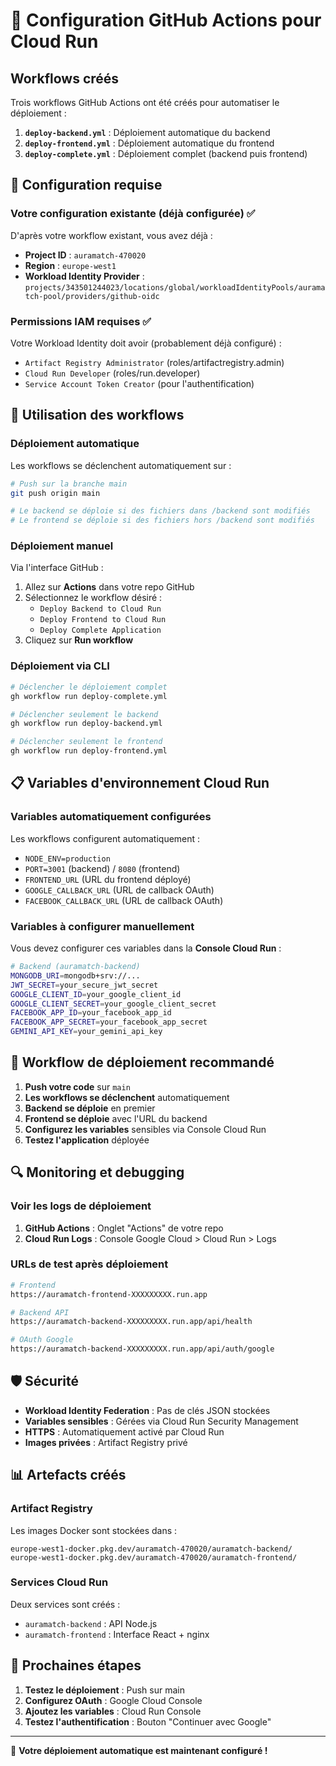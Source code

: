 # 🚀 Configuration GitHub Actions pour Cloud Run

## Workflows créés

Trois workflows GitHub Actions ont été créés pour automatiser le déploiement :

1. **`deploy-backend.yml`** : Déploiement automatique du backend
2. **`deploy-frontend.yml`** : Déploiement automatique du frontend  
3. **`deploy-complete.yml`** : Déploiement complet (backend puis frontend)

## 🔧 Configuration requise

### Votre configuration existante (déjà configurée) ✅

D'après votre workflow existant, vous avez déjà :

- **Project ID** : `auramatch-470020`
- **Region** : `europe-west1`
- **Workload Identity Provider** : `projects/343501244023/locations/global/workloadIdentityPools/auramatch-pool/providers/github-oidc`

### Permissions IAM requises ✅

Votre Workload Identity doit avoir (probablement déjà configuré) :

- `Artifact Registry Administrator` (roles/artifactregistry.admin)
- `Cloud Run Developer` (roles/run.developer)
- `Service Account Token Creator` (pour l'authentification)

## 🚀 Utilisation des workflows

### Déploiement automatique

Les workflows se déclenchent automatiquement sur :

```bash
# Push sur la branche main
git push origin main

# Le backend se déploie si des fichiers dans /backend sont modifiés
# Le frontend se déploie si des fichiers hors /backend sont modifiés
```

### Déploiement manuel

Via l'interface GitHub :

1. Allez sur **Actions** dans votre repo GitHub
2. Sélectionnez le workflow désiré :
   - `Deploy Backend to Cloud Run`
   - `Deploy Frontend to Cloud Run` 
   - `Deploy Complete Application`
3. Cliquez sur **Run workflow**

### Déploiement via CLI

```bash
# Déclencher le déploiement complet
gh workflow run deploy-complete.yml

# Déclencher seulement le backend
gh workflow run deploy-backend.yml

# Déclencher seulement le frontend
gh workflow run deploy-frontend.yml
```

## 📋 Variables d'environnement Cloud Run

### Variables automatiquement configurées

Les workflows configurent automatiquement :

- `NODE_ENV=production`
- `PORT=3001` (backend) / `8080` (frontend)
- `FRONTEND_URL` (URL du frontend déployé)
- `GOOGLE_CALLBACK_URL` (URL de callback OAuth)
- `FACEBOOK_CALLBACK_URL` (URL de callback OAuth)

### Variables à configurer manuellement

Vous devez configurer ces variables dans la **Console Cloud Run** :

```bash
# Backend (auramatch-backend)
MONGODB_URI=mongodb+srv://...
JWT_SECRET=your_secure_jwt_secret
GOOGLE_CLIENT_ID=your_google_client_id
GOOGLE_CLIENT_SECRET=your_google_client_secret
FACEBOOK_APP_ID=your_facebook_app_id
FACEBOOK_APP_SECRET=your_facebook_app_secret
GEMINI_API_KEY=your_gemini_api_key
```

## 🎯 Workflow de déploiement recommandé

1. **Push votre code** sur `main`
2. **Les workflows se déclenchent** automatiquement
3. **Backend se déploie** en premier
4. **Frontend se déploie** avec l'URL du backend
5. **Configurez les variables** sensibles via Console Cloud Run
6. **Testez l'application** déployée

## 🔍 Monitoring et debugging

### Voir les logs de déploiement

1. **GitHub Actions** : Onglet "Actions" de votre repo
2. **Cloud Run Logs** : Console Google Cloud > Cloud Run > Logs

### URLs de test après déploiement

```bash
# Frontend
https://auramatch-frontend-XXXXXXXXX.run.app

# Backend API
https://auramatch-backend-XXXXXXXXX.run.app/api/health

# OAuth Google
https://auramatch-backend-XXXXXXXXX.run.app/api/auth/google
```

## 🛡️ Sécurité

- **Workload Identity Federation** : Pas de clés JSON stockées
- **Variables sensibles** : Gérées via Cloud Run Security Management
- **HTTPS** : Automatiquement activé par Cloud Run
- **Images privées** : Artifact Registry privé

## 📊 Artefacts créés

### Artifact Registry

Les images Docker sont stockées dans :

```
europe-west1-docker.pkg.dev/auramatch-470020/auramatch-backend/
europe-west1-docker.pkg.dev/auramatch-470020/auramatch-frontend/
```

### Services Cloud Run

Deux services sont créés :

- `auramatch-backend` : API Node.js
- `auramatch-frontend` : Interface React + nginx

## 🎉 Prochaines étapes

1. **Testez le déploiement** : Push sur main
2. **Configurez OAuth** : Google Cloud Console
3. **Ajoutez les variables** : Cloud Run Console  
4. **Testez l'authentification** : Bouton "Continuer avec Google"

---

🚀 **Votre déploiement automatique est maintenant configuré !**